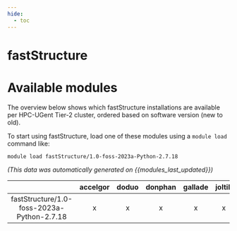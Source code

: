 ```yaml
---
hide:
  - toc
---
```


fastStructure
=============

# Available modules


The overview below shows which fastStructure installations are available per HPC-UGent Tier-2 cluster, ordered based on software version (new to old).

To start using fastStructure, load one of these modules using a `module load` command like:

```shell
module load fastStructure/1.0-foss-2023a-Python-2.7.18
```

*(This data was automatically generated on {{modules_last_updated}})*

| |accelgor|doduo|donphan|gallade|joltik|litleo|shinx|
| :---: | :---: | :---: | :---: | :---: | :---: | :---: | :---: |
|fastStructure/1.0-foss-2023a-Python-2.7.18|x|x|x|x|x|x|x|
